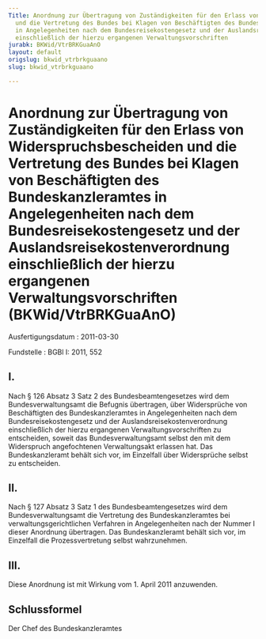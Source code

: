 ```yaml
---
Title: Anordnung zur Übertragung von Zuständigkeiten für den Erlass von Widerspruchsbescheiden
  und die Vertretung des Bundes bei Klagen von Beschäftigten des Bundeskanzleramtes
  in Angelegenheiten nach dem Bundesreisekostengesetz und der Auslandsreisekostenverordnung
  einschließlich der hierzu ergangenen Verwaltungsvorschriften
jurabk: BKWid/VtrBRKGuaAnO
layout: default
origslug: bkwid_vtrbrkguaano
slug: bkwid_vtrbrkguaano

---
```


# Anordnung zur Übertragung von Zuständigkeiten für den Erlass von Widerspruchsbescheiden und die Vertretung des Bundes bei Klagen von Beschäftigten des Bundeskanzleramtes in Angelegenheiten nach dem Bundesreisekostengesetz und der Auslandsreisekostenverordnung einschließlich der hierzu ergangenen Verwaltungsvorschriften (BKWid/VtrBRKGuaAnO)

Ausfertigungsdatum
:   2011-03-30

Fundstelle
:   BGBl I: 2011, 552

## I.

Nach § 126 Absatz 3 Satz 2 des Bundesbeamtengesetzes wird dem
Bundesverwaltungsamt die Befugnis übertragen, über Widersprüche von
Beschäftigten des Bundeskanzleramtes in Angelegenheiten nach dem
Bundesreisekostengesetz und der Auslandsreisekostenverordnung
einschließlich der hierzu ergangenen Verwaltungsvorschriften zu
entscheiden, soweit das Bundesverwaltungsamt selbst den mit dem
Widerspruch angefochtenen Verwaltungsakt erlassen hat. Das
Bundeskanzleramt behält sich vor, im Einzelfall über Widersprüche
selbst zu entscheiden.

## II.

Nach § 127 Absatz 3 Satz 1 des Bundesbeamtengesetzes wird dem
Bundesverwaltungsamt die Vertretung des Bundeskanzleramtes bei
verwaltungsgerichtlichen Verfahren in Angelegenheiten nach der Nummer
I dieser Anordnung übertragen. Das Bundeskanzleramt behält sich vor,
im Einzelfall die Prozessvertretung selbst wahrzunehmen.

## III.

Diese Anordnung ist mit Wirkung vom 1. April 2011 anzuwenden.

## Schlussformel

Der Chef des Bundeskanzleramtes

